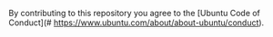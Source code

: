 By contributing to this repository you agree to the [Ubuntu Code of Conduct](# https://www.ubuntu.com/about/about-ubuntu/conduct).
